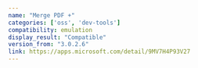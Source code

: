 ```yaml
---
name: "Merge PDF +"
categories: ['oss', 'dev-tools']
compatibility: emulation
display_result: "Compatible"
version_from: "3.0.2.6"
link: https://apps.microsoft.com/detail/9MV7H4P93V27
---
```

